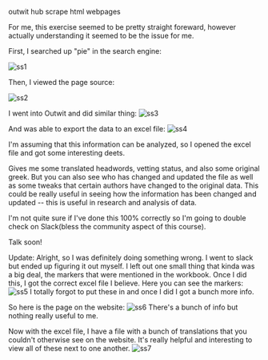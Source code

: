 outwit hub scrape html webpages

For me, this exercise seemed to be pretty straight foreward, however actually understanding it seemed to be the issue for me. 

First, I searched up "pie" in the search engine: 

![ss1](https://www.dropbox.com/s/waan5qir5xhhqbz/one.png?raw=1)

Then, I viewed the page source:

![ss2](https://www.dropbox.com/s/7jra47zj92zzjyg/two.png?raw=1)

I went into Outwit and did similar thing:
![ss3](https://www.dropbox.com/s/emcstd760n6gpb5/three.png?raw=1)

And was able to export the data to an excel file:
![ss4](https://www.dropbox.com/s/pb377xxwzvkz9ju/four.png?raw=1)

I'm assuming that this information can be analyzed, so I opened the excel file and got some interesting deets. 

Gives me some translated headwords, vetting status, and also some original greek. But you can also see who has changed and updated the file as well as some tweaks that certain authors have changed to the original data. This could be really useful in seeing how the information has been changed and updated -- this is useful in research and analysis of data. 

I'm not quite sure if I've done this 100% correctly so I'm going to double check on Slack(bless the community aspect of this course). 

Talk soon!


Update:
Alright, so I was definitely doing something wrong. I went to slack but ended up figuring it out myself. I left out one small thing that kinda was a big deal, the markers that were mentioned in the workbook. Once I did this, I got the correct excel file I believe. 
Here you can see the markers: 
![ss5](https://www.dropbox.com/s/2qien82lxwfahd1/five.png?raw=1)
I totally forgot to put these in and once I did I got a bunch more info. 

So here is the page on the website: 
![ss6](https://www.dropbox.com/s/u5blcxmsywjifqz/six.png?raw=1)
There's a bunch of info but nothing really useful to me. 

Now with the excel file,  I have a file with a bunch of translations that you couldn't otherwise see on the website. It's really helpful and interesting to view all of these next to one another. 
![ss7](https://www.dropbox.com/s/6t3b80yerywbvwa/Screen%20Shot%202016-01-24%20at%202.00.19%20PM.png?raw=1)

